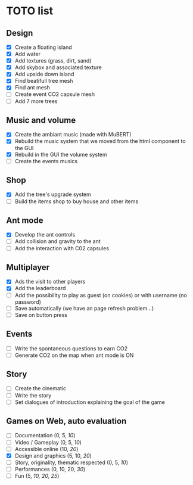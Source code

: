 # TOTO list
## Design
- [x] Create a floating island
- [x] Add water
- [x] Add textures (grass, dirt, sand)
- [x] Add skybox and associated texture
- [x] Add upside down island
- [x] Find beatifull tree mesh
- [x] Find ant mesh
- [ ] Create event CO2 capsule mesh
- [ ] Add 7 more trees

## Music and volume
- [x] Create the ambiant music (made with MuBERT)
- [x] Rebuild the music system that we moved from the html component to the GUI
- [x] Rebuild in the GUI the volume system
- [ ] Create the events musics

## Shop
- [x] Add the tree's upgrade system
- [ ] Build the items shop to buy house and other items

## Ant mode
- [x] Develop the ant controls
- [ ] Add collision and gravity to the ant
- [ ] Add the interaction with C02 capsules

## Multiplayer
- [x] Ads the visit to other players
- [x] Add the leaderboard
- [ ] Add the possibility to play as guest (on cookies) or with username (no password)
- [ ] Save automatically (we have an page refresh problem...)
- [ ] Save on button press

## Events
- [ ] Write the spontaneous questions to earn CO2
- [ ] Generate CO2 on the map when ant mode is ON

## Story
- [ ] Create the cinematic
- [ ] Write the story
- [ ] Set dialogues of introduction explaining the goal of the game

## Games on Web, auto evaluation
- [ ] Documentation (0, 5, *10*)
- [ ] Video / Gameplay (0, 5, *10*)
- [ ] Accessible online (10, *20*)
- [X] Design and graphics (5, 10, *20*)
- [ ] Story, originality, thematic respected (0, 5, *10*)
- [ ] Performances (0, 10, 20, *30*)
- [ ] Fun (5, *10, 20, 25*)